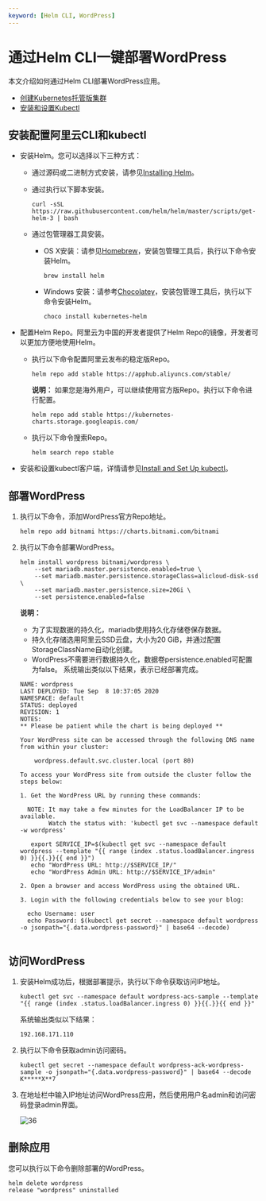```yaml
---
keyword: [Helm CLI, WordPress]
---
```


# 通过Helm CLI一键部署WordPress

本文介绍如何通过Helm CLI部署WordPress应用。

-   [创建Kubernetes托管版集群](/intl.zh-CN/Kubernetes集群用户指南/集群管理/创建集群/创建Kubernetes托管版集群.md)
-   [安装和设置Kubectl](https://kubernetes.io/docs/tasks/tools/install-kubectl/)

## 安装配置阿里云CLI和kubectl

-   安装Helm。您可以选择以下三种方式：
    -   通过源码或二进制方式安装，请参见[Installing Helm](https://helm.sh/docs/intro/install/)。
    -   通过执行以下脚本安装。

        ```
        curl -sSL https://raw.githubusercontent.com/helm/helm/master/scripts/get-helm-3 | bash
        ```

    -   通过包管理器工具安装。
        -   OS X安装：请参见[Homebrew](https://brew.sh/)，安装包管理工具后，执行以下命令安装Helm。

            ```
            brew install helm
            ```

        -   Windows 安装：请参考[Chocolatey](https://chocolatey.org/)，安装包管理工具后，执行以下命令安装Helm。

            ```
            choco install kubernetes-helm
            ```

-   配置Helm Repo。阿里云为中国的开发者提供了Helm Repo的镜像，开发者可以更加方便地使用Helm。
    -   执行以下命令配置阿里云发布的稳定版Repo。

        ```
        helm repo add stable https://apphub.aliyuncs.com/stable/
        ```

        **说明：** 如果您是海外用户，可以继续使用官方版Repo。执行以下命令进行配置。

        ```
        helm repo add stable https://kubernetes-charts.storage.googleapis.com/
        ```

    -   执行以下命令搜索Repo。

        ```
        helm search repo stable
        ```

-   安装和设置kubectl客户端，详情请参见[Install and Set Up kubectl](https://kubernetes.io/docs/tasks/tools/install-kubectl/)。

## 部署WordPress

1.  执行以下命令，添加WordPress官方Repo地址。

    ```
    helm repo add bitnami https://charts.bitnami.com/bitnami
    ```

2.  执行以下命令部署WordPress。

    ```
    helm install wordpress bitnami/wordpress \
        --set mariadb.master.persistence.enabled=true \
        --set mariadb.master.persistence.storageClass=alicloud-disk-ssd \
        --set mariadb.master.persistence.size=20Gi \
        --set persistence.enabled=false                        
    ```

    **说明：**

    -   为了实现数据的持久化，mariadb使用持久化存储卷保存数据。
    -   持久化存储选用阿里云SSD云盘，大小为20 GiB，并通过配置StorageClassName自动化创建。
    -   WordPress不需要进行数据持久化，数据卷persistence.enabled可配置为false。
    系统输出类似以下结果，表示已经部署完成。

    ```
    NAME: wordpress
    LAST DEPLOYED: Tue Sep  8 10:37:05 2020
    NAMESPACE: default
    STATUS: deployed
    REVISION: 1
    NOTES:
    ** Please be patient while the chart is being deployed **
    
    Your WordPress site can be accessed through the following DNS name from within your cluster:
    
        wordpress.default.svc.cluster.local (port 80)
    
    To access your WordPress site from outside the cluster follow the steps below:
    
    1. Get the WordPress URL by running these commands:
    
      NOTE: It may take a few minutes for the LoadBalancer IP to be available.
            Watch the status with: 'kubectl get svc --namespace default -w wordpress'
    
       export SERVICE_IP=$(kubectl get svc --namespace default wordpress --template "{{ range (index .status.loadBalancer.ingress 0) }}{{.}}{{ end }}")
       echo "WordPress URL: http://$SERVICE_IP/"
       echo "WordPress Admin URL: http://$SERVICE_IP/admin"
    
    2. Open a browser and access WordPress using the obtained URL.
    
    3. Login with the following credentials below to see your blog:
    
      echo Username: user
      echo Password: $(kubectl get secret --namespace default wordpress -o jsonpath="{.data.wordpress-password}" | base64 --decode)
                            
    ```


## 访问WordPress

1.  安装Helm成功后，根据部署提示，执行以下命令获取访问IP地址。

    ```
    kubectl get svc --namespace default wordpress-acs-sample --template "{{ range (index .status.loadBalancer.ingress 0) }}{{.}}{{ end }}"
    ```

    系统输出类似以下结果：

    ```
    192.168.171.110  
    ```

2.  执行以下命令获取admin访问密码。

    ```
    kubectl get secret --namespace default wordpress-ack-wordpress-sample -o jsonpath="{.data.wordpress-password}" | base64 --decode
    K*****X**7
    ```

3.  在地址栏中输入IP地址访问WordPress应用，然后使用用户名admin和访问密码登录admin界面。

    ![36](https://static-aliyun-doc.oss-accelerate.aliyuncs.com/assets/img/zh-CN/4780208061/p200143.png)


## 删除应用

您可以执行以下命令删除部署的WordPress。

```
helm delete wordpress
release "wordpress" uninstalled
```


